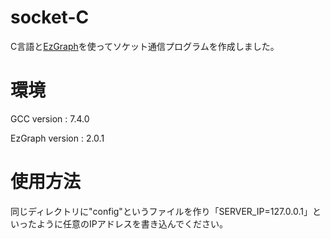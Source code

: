 # socket-C

C言語と[EzGraph](http://www.arch.info.mie-u.ac.jp/~sasaki/hobby/software/EzGraph/html/)を使ってソケット通信プログラムを作成しました。

# 環境
GCC version : 7.4.0

EzGraph version : 2.0.1

# 使用方法
同じディレクトリに"config"というファイルを作り「SERVER_IP=127.0.0.1」といったように任意のIPアドレスを書き込んでください。